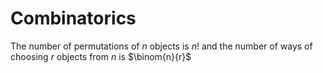 # Combinatorics

The number of permutations of $n$ objects is $n!$ and the number of ways of
choosing $r$ objects from $n$ is $\binom{n}{r}$
